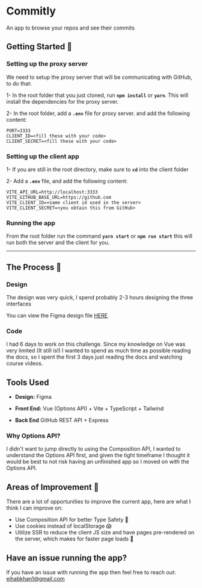 # Commitly

An app to browse your repos and see their commits

## Getting Started 🚀

### Setting up the proxy server

We need to setup the proxy server that will be communicating with GitHub, to do that:

1- In the root folder that you just cloned, run **`npm install`** or **`yarn`**. This will install the dependencies for the proxy server.

2- In the root folder, add a **`.env`** file for proxy server. and add the following content:

```env
PORT=3333
CLIENT_ID=<fill these with your code>
CLIENT_SECRET=<fill these with your code>
```

### Setting up the client app

1- If you are still in the root directory, make sure to **`cd`** into the client folder

2- Add a **`.env`** file, and add the following content:

```env
VITE_API_URL=http://localhost:3333
VITE_GITHUB_BASE_URL=https://github.com
VITE_CLIENT_ID=<same client id used in the server>
VITE_CLIENT_SECRET=<you obtain this from GitHub>
```

### Running the app

From the root folder run the command **`yarn start`** or **`npm run start`** this will run both the server and the client for you.

---

## The Process 🔄

### Design

The design was very quick, I spend probably 2-3 hours designing the three interfaces

You can view the Figma design file [HERE](https://www.figma.com/file/09WnHXqHYGwwudNWfa2QZh/Commitly?type=design&node-id=1%3A5&mode=design&t=ESqPptU2sXbH91jv-1)

### Code

I had 6 days to work on this challenge. Since my knowledge on Vue was very limited (It still is!) I wanted to spend as much time as possible reading the docs, so I spent the first 3 days just reading the docs and watching course videos.

## Tools Used

- **Design:** Figma

- **Front End:** Vue (Options API) + Vite + TypeScript + Tailwind

- **Back End** GitHub REST API + Express

### Why Options API?

I didn't want to jump directly to using the Composition API, I wanted to understand the Options API first, and given the tight timeframe I thought it would be best to not risk having an unfinished app so I moved on with the Options API.

## Areas of Improvement 🍄

There are a lot of opportunities to improve the current app, here are what I think I can improve on:

- Use Composition API for better Type Safety 🛟
- Use cookies instead of localStorage 😱
- Utilize SSR to reduce the client JS size and have pages pre-rendered on the server, which makes for faster page loads 🚄

## Have an issue running the app?

If you have an issue with running the app then feel free to reach out: [eihabkhan1@gmail.com](https://mailto:eihabkhan1@gmail.com)
